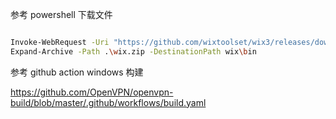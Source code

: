 参考 powershell 下载文件

```bash

Invoke-WebRequest -Uri "https://github.com/wixtoolset/wix3/releases/download/wix3141rtm/wix314-binaries.zip" -OutFile wix.zip
Expand-Archive -Path .\wix.zip -DestinationPath wix\bin

```

参考 github action windows 构建

https://github.com/OpenVPN/openvpn-build/blob/master/.github/workflows/build.yaml
